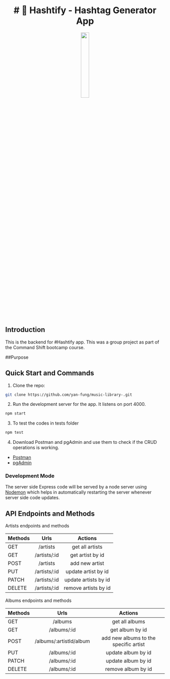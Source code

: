 <h1 align="center">
# 📱 Hashtify - Hashtag Generator App 

</h1>



<p align="center" width="100%">
    <img width="23%" src="https://user-images.githubusercontent.com/106375522/226183176-10a763c0-ed81-4784-aae9-e0863c4f8247.jpg"
</p>

## Introduction
This is the backend for #️Hashtify app. This was a group project as part of the Command Shift bootcamp course.

##Purpose


## Quick Start and Commands

1. Clone the repo:

```bash
git clone https://github.com/yan-fung/music-library-.git
```

2. Run the development server for the app. It listens on port 4000.

```bash
npm start
```

3. To test the codes in tests folder

```bash
npm test
```

4. Download Postman and pgAdmin and use them to check if the CRUD operations is working.

- [Postman](https://www.postman.com/downloads/)
- [pgAdmin](https://www.pgadmin.org/download/)

### Development Mode

The server side Express code will be served by a node server using [Nodemon](https://nodemon.io/) which helps in automatically restarting the server whenever server side code updates.

## API Endpoints and Methods

Artists endpoints and methods

| **Methods** |   **Urls**   |     **Actions**      |
| :---------- | :----------: | :------------------: |
| GET         |   /artists   |   get all artists    |
| GET         | /artists/:id |   get artist by id   |
| POST        |   /artists   |    add new artist    |
| PUT         | /artists/:id | update artist by id  |
| PATCH       | /artists/:id | update artists by id |
| DELETE      | /artists/:id | remove artists by id |

Albums endpoints and methods

| **Methods** |        **Urls**         |              **Actions**              |
| :---------- | :---------------------: | :-----------------------------------: |
| GET         |         /albums         |            get all albums             |
| GET         |       /albums/:id       |            get album by id            |
| POST        | /albums/:artistId/album | add new albums to the specific artist |
| PUT         |       /albums/:id       |          update album by id           |
| PATCH       |       /albums/:id       |          update album by id           |
| DELETE      |       /albums/:id       |          remove album by id           |
